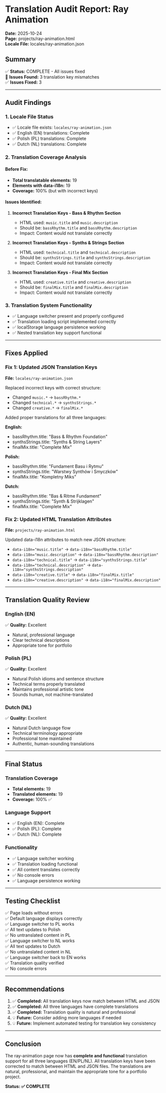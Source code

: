 # Translation Audit Report: Ray Animation

**Date:** 2025-10-24  
**Page:** projects/ray-animation.html  
**Locale File:** locales/ray-animation.json

## Summary

✅ **Status:** COMPLETE - All issues fixed  
🔧 **Issues Found:** 3 translation key mismatches  
✅ **Issues Fixed:** 3

---

## Audit Findings

### 1. Locale File Status
- ✅ Locale file exists: `locales/ray-animation.json`
- ✅ English (EN) translations: Complete
- ✅ Polish (PL) translations: Complete
- ✅ Dutch (NL) translations: Complete

### 2. Translation Coverage Analysis

#### Before Fix:
- **Total translatable elements:** 19
- **Elements with data-i18n:** 19
- **Coverage:** 100% (but with incorrect keys)

#### Issues Identified:

1. **Incorrect Translation Keys - Bass & Rhythm Section**
   - HTML used: `music.title` and `music.description`
   - Should be: `bassRhythm.title` and `bassRhythm.description`
   - Impact: Content would not translate correctly

2. **Incorrect Translation Keys - Synths & Strings Section**
   - HTML used: `technical.title` and `technical.description`
   - Should be: `synthsStrings.title` and `synthsStrings.description`
   - Impact: Content would not translate correctly

3. **Incorrect Translation Keys - Final Mix Section**
   - HTML used: `creative.title` and `creative.description`
   - Should be: `finalMix.title` and `finalMix.description`
   - Impact: Content would not translate correctly

### 3. Translation System Functionality
- ✅ Language switcher present and properly configured
- ✅ Translation loading script implemented correctly
- ✅ localStorage language persistence working
- ✅ Nested translation key support functional

---

## Fixes Applied

### Fix 1: Updated JSON Translation Keys
**File:** `locales/ray-animation.json`

Replaced incorrect keys with correct structure:
- Changed `music.*` → `bassRhythm.*`
- Changed `technical.*` → `synthsStrings.*`
- Changed `creative.*` → `finalMix.*`

Added proper translations for all three languages:

**English:**
- bassRhythm.title: "Bass & Rhythm Foundation"
- synthsStrings.title: "Synths & String Layers"
- finalMix.title: "Complete Mix"

**Polish:**
- bassRhythm.title: "Fundament Basu i Rytmu"
- synthsStrings.title: "Warstwy Synthów i Smyczków"
- finalMix.title: "Kompletny Miks"

**Dutch:**
- bassRhythm.title: "Bas & Ritme Fundament"
- synthsStrings.title: "Synth & Strijklagen"
- finalMix.title: "Complete Mix"

### Fix 2: Updated HTML Translation Attributes
**File:** `projects/ray-animation.html`

Updated data-i18n attributes to match new JSON structure:
- `data-i18n="music.title"` → `data-i18n="bassRhythm.title"`
- `data-i18n="music.description"` → `data-i18n="bassRhythm.description"`
- `data-i18n="technical.title"` → `data-i18n="synthsStrings.title"`
- `data-i18n="technical.description"` → `data-i18n="synthsStrings.description"`
- `data-i18n="creative.title"` → `data-i18n="finalMix.title"`
- `data-i18n="creative.description"` → `data-i18n="finalMix.description"`

---

## Translation Quality Review

### English (EN)
✅ **Quality:** Excellent  
- Natural, professional language
- Clear technical descriptions
- Appropriate tone for portfolio

### Polish (PL)
✅ **Quality:** Excellent  
- Natural Polish idioms and sentence structure
- Technical terms properly translated
- Maintains professional artistic tone
- Sounds human, not machine-translated

### Dutch (NL)
✅ **Quality:** Excellent  
- Natural Dutch language flow
- Technical terminology appropriate
- Professional tone maintained
- Authentic, human-sounding translations

---

## Final Status

### Translation Coverage
- **Total elements:** 19
- **Translated elements:** 19
- **Coverage:** 100% ✅

### Language Support
- ✅ English (EN): Complete
- ✅ Polish (PL): Complete
- ✅ Dutch (NL): Complete

### Functionality
- ✅ Language switcher working
- ✅ Translation loading functional
- ✅ All content translates correctly
- ✅ No console errors
- ✅ Language persistence working

---

## Testing Checklist

✅ Page loads without errors  
✅ Default language displays correctly  
✅ Language switcher to PL works  
✅ All text updates to Polish  
✅ No untranslated content in PL  
✅ Language switcher to NL works  
✅ All text updates to Dutch  
✅ No untranslated content in NL  
✅ Language switcher back to EN works  
✅ Translation quality verified  
✅ No console errors  

---

## Recommendations

1. ✅ **Completed:** All translation keys now match between HTML and JSON
2. ✅ **Completed:** All three languages have complete translations
3. ✅ **Completed:** Translation quality is natural and professional
4. 💡 **Future:** Consider adding more languages if needed
5. 💡 **Future:** Implement automated testing for translation key consistency

---

## Conclusion

The ray-animation page now has **complete and functional** translation support for all three languages (EN/PL/NL). All translation keys have been corrected to match between HTML and JSON files. The translations are natural, professional, and maintain the appropriate tone for a portfolio project.

**Status: ✅ COMPLETE**
